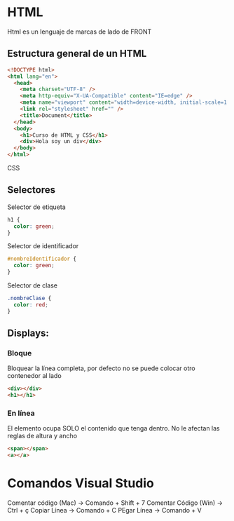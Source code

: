 # HTML

Html es un lenguaje de marcas de lado de FRONT

## Estructura general de un HTML

```html
<!DOCTYPE html>
<html lang="en">
  <head>
    <meta charset="UTF-8" />
    <meta http-equiv="X-UA-Compatible" content="IE=edge" />
    <meta name="viewport" content="width=device-width, initial-scale=1.0" />
    <link rel="stylesheet" href="" />
    <title>Document</title>
  </head>
  <body>
    <h1>Curso de HTML y CSS</h1>
    <div>Hola soy un div</div>
  </body>
</html>
```

CSS

## Selectores

Selector de etiqueta

```css
h1 {
  color: green;
}
```

Selector de identificador

```css
#nombreIdentificador {
  color: green;
}
```

Selector de clase

```css
.nombreClase {
  color: red;
}
```

## Displays:

### Bloque

Bloquear la línea completa, por defecto no se puede colocar otro contenedor al lado

```html
<div></div>
<h1></h1>
```

### En línea

El elemento ocupa SOLO el contenido que tenga dentro. No le afectan las reglas de altura y ancho

```html
<span></span>
<a></a>
```

# Comandos Visual Studio

Comentar código (Mac) -> Comando + Shift + 7
Comentar Código (Win) -> Ctrl + ç
Copiar Línea -> Comando + C
PEgar Línea -> Comando + V
